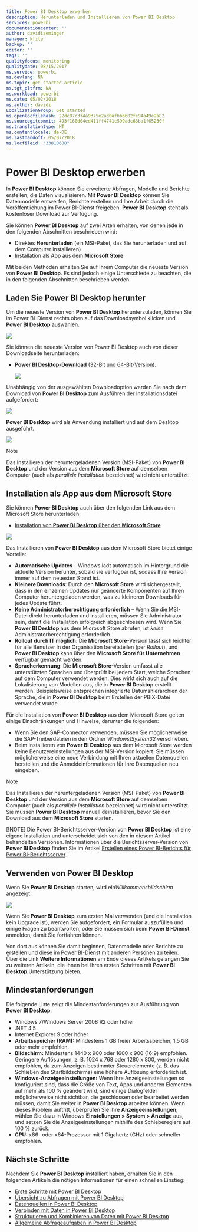 ```yaml
---
title: Power BI Desktop erwerben
description: Herunterladen und Installieren von Power BI Desktop
services: powerbi
documentationcenter: ''
author: davidiseminger
manager: kfile
backup: ''
editor: ''
tags: ''
qualityfocus: monitoring
qualitydate: 08/15/2017
ms.service: powerbi
ms.devlang: NA
ms.topic: get-started-article
ms.tgt_pltfrm: NA
ms.workload: powerbi
ms.date: 05/02/2018
ms.author: davidi
LocalizationGroup: Get started
ms.openlocfilehash: 22dc07c3f4a9375e2ad0afbb6602fe94a49e2a82
ms.sourcegitcommit: 493f160d04ed411ff4741c599adc63ba1f65230f
ms.translationtype: HT
ms.contentlocale: de-DE
ms.lasthandoff: 05/07/2018
ms.locfileid: "33810688"
---
```

# <a name="get-power-bi-desktop"></a>Power BI Desktop erwerben
In **Power BI Desktop** können Sie erweiterte Abfragen, Modelle und Berichte erstellen, die Daten visualisieren. Mit **Power BI Desktop** können Sie Datenmodelle entwerfen, Berichte erstellen und Ihre Arbeit durch die Veröffentlichung im Power BI-Dienst freigeben.  **Power BI Desktop** steht als kostenloser Download zur Verfügung.

Sie können **Power BI Desktop** auf zwei Arten erhalten, von denen jede in den folgenden Abschnitten beschrieben wird:

* Direktes **Herunterladen** (ein MSI-Paket, das Sie herunterladen und auf dem Computer installieren)
* Installation als App aus dem **Microsoft Store**

Mit beiden Methoden erhalten Sie auf Ihrem Computer die neueste Version von **Power BI Desktop**. Es sind jedoch einige Unterschiede zu beachten, die in den folgenden Abschnitten beschrieben werden.

## <a name="download-power-bi-desktop"></a>Laden Sie Power BI Desktop herunter
Um die neueste Version von **Power BI Desktop** herunterzuladen, können Sie im Power BI-Dienst rechts oben auf das Downloadsymbol klicken und **Power BI Desktop** auswählen.

![](media/desktop-get-the-desktop/getpbid_downloads.png)

Sie können die neueste Version von Power BI Desktop auch von dieser Downloadseite herunterladen:

* [**Power BI Desktop-Download** (32-Bit und 64-Bit-Version)](https://powerbi.microsoft.com/desktop).
  
  [![](media/service-admin-power-bi-security/PBI_Security_01.png)](https://powerbi.microsoft.com/desktop)

Unabhängig von der ausgewählten Downloadoption werden Sie nach dem Download von **Power BI Desktop** zum Ausführen der Installationsdatei aufgefordert:

![](media/desktop-get-the-desktop/getpbid_3.png)

**Power BI Desktop** wird als Anwendung installiert und auf dem Desktop ausgeführt.

![](media/desktop-get-the-desktop/designer_gsg_install.png)

> [!NOTE]
> Das Installieren der heruntergeladenen Version (MSI-Paket) von **Power BI Desktop** und der Version aus dem **Microsoft Store** auf demselben Computer (auch als *parallele Installation* bezeichnet) wird nicht unterstützt.
> 
> 

## <a name="install-as-an-app-from-the-microsoft-store"></a>Installation als App aus dem Microsoft Store
Sie können **Power BI Desktop** auch über den folgenden Link aus dem Microsoft Store herunterladen:

* [Installation von **Power BI Desktop** über den **Microsoft Store**](http://aka.ms/pbidesktopstore)

![](media/desktop-get-the-desktop/getpbid_04.png)

Das Installieren von **Power BI Desktop** aus dem Microsoft Store bietet einige Vorteile:

* **Automatische Updates** – Windows lädt automatisch im Hintergrund die aktuelle Version herunter, sobald sie verfügbar ist, sodass Ihre Version immer auf dem neuesten Stand ist.
* **Kleinere Downloads**: Durch den **Microsoft Store** wird sichergestellt, dass in den einzelnen Updates nur geänderte Komponenten auf Ihren Computer heruntergeladen werden, was zu kleineren Downloads für jedes Update führt.
* **Keine Administratorberechtigung erforderlich** – Wenn Sie die MSI-Datei direkt herunterladen und installieren, müssen Sie Administrator sein, damit die Installation erfolgreich abgeschlossen wird. Wenn Sie **Power BI Desktop** aus dem Microsoft Store abrufen, ist *keine* Administratorberechtigung erforderlich.
* **Rollout durch IT möglich**: Die **Microsoft Store**-Version lässt sich leichter für alle Benutzer in der Organisation bereitstellen (per *Rollout*), und **Power BI Desktop** kann über den **Microsoft Store für Unternehmen** verfügbar gemacht werden.
* **Spracherkennung**: Die **Microsoft Store**-Version umfasst alle unterstützten Sprachen und überprüft bei jedem Start, welche Sprachen auf dem Computer verwendet werden. Dies wirkt sich auch auf die Lokalisierung von Modellen aus, die in **Power BI Desktop** erstellt werden. Beispielsweise entsprechen integrierte Datumshierarchien der Sprache, die in **Power BI Desktop** beim Erstellen der PBIX-Datei verwendet wurde.

Für die Installation von **Power BI Desktop** aus dem Microsoft Store gelten einige Einschränkungen und Hinweise, darunter die folgenden:

* Wenn Sie den SAP-Connector verwenden, müssen Sie möglicherweise die SAP-Treiberdateien in den Ordner *Windows\System32* verschieben.
* Beim Installieren von **Power BI Desktop** aus dem Microsoft Store werden keine Benutzereinstellungen aus der MSI-Version kopiert. Sie müssen möglicherweise eine neue Verbindung mit Ihren aktuellen Datenquellen herstellen und die Anmeldeinformationen für Ihre Datenquellen neu eingeben. 

> [!NOTE]
> Das Installieren der heruntergeladenen Version (MSI-Paket) von **Power BI Desktop** und der Version aus dem **Microsoft Store** auf demselben Computer (auch als *parallele Installation* bezeichnet) wird nicht unterstützt. Sie müssen **Power BI Desktop** manuell deinstallieren, bevor Sie den Download aus dem **Microsoft Store** starten.
> 
> [!NOTE]
> Die Power BI-Berichtsserver-Version von **Power BI Desktop** ist eine eigene Installation und unterscheidet sich von den in diesem Artikel behandelten Versionen. Informationen über die Berichtsserver-Version von **Power BI Desktop** finden Sie im Artikel [Erstellen eines Power BI-Berichts für Power BI-Berichtsserver](report-server/quickstart-create-powerbi-report.md).
> 
> 

## <a name="using-power-bi-desktop"></a>Verwenden von Power BI Desktop
Wenn Sie **Power BI Desktop** starten, wird ein*Willkommensbildschirm* angezeigt.

![](media/desktop-get-the-desktop/getpbid_05.png)

Wenn Sie **Power BI Desktop** zum ersten Mal verwenden (und die Installation kein Upgrade ist), werden Sie aufgefordert, ein Formular auszufüllen und einige Fragen zu beantworten, oder Sie müssen sich beim **Power BI-Dienst** anmelden, damit Sie fortfahren können.

Von dort aus können Sie damit beginnen, Datenmodelle oder Berichte zu erstellen und diese im Power BI-Dienst mit anderen Personen zu teilen. Über die Link **Weitere Informationen** am Ende dieses Artikels gelangen Sie zu weiteren Artikeln, die Ihnen bei Ihren ersten Schritten mit **Power BI Desktop** Unterstützung bieten.

## <a name="minimum-requirements"></a>Mindestanforderungen
Die folgende Liste zeigt die Mindestanforderungen zur Ausführung von **Power BI Desktop**:

* Windows 7/Windows Server 2008 R2 oder höher
* .NET 4.5
* Internet Explorer 9 oder höher
* **Arbeitsspeicher (RAM):** Mindestens 1 GB freier Arbeitsspeicher, 1,5 GB oder mehr empfohlen.
* **Bildschirm:** Mindestens 1440 x 900 oder 1600 x 900 (16:9) empfohlen. Geringere Auflösungen, z. B. 1024 x 768 oder 1280 x 800, werden nicht empfohlen, da zum Anzeigen bestimmter Steuerelemente (z. B. das Schließen des Startbildschirms) eine höhere Auflösung erforderlich ist.
* **Windows-Anzeigeeinstellungen:** Wenn Ihre Anzeigeeinstellungen so konfiguriert sind, dass die Größe von Text, Apps und anderen Elementen auf mehr als 100 % geändert wird, sind einige Dialogfelder möglicherweise nicht sichtbar, die geschlossen oder bearbeitet werden müssen, damit Sie weiter in **Power BI Desktop** arbeiten können. Wenn dieses Problem auftritt, überprüfen Sie Ihre **Anzeigeeinstellungen**; wählen Sie dazu in Windows **Einstellungen > System > Anzeige** aus, und setzen Sie die Anzeigeeinstellungen mithilfe des Schiebereglers auf 100 % zurück.
* **CPU:** x86- oder x64-Prozessor mit 1 Gigahertz (GHz) oder schneller empfohlen.

## <a name="next-steps"></a>Nächste Schritte
Nachdem Sie **Power BI Desktop** installiert haben, erhalten Sie in den folgenden Artikeln die nötigen Informationen für einen schnellen Einstieg:

* [Erste Schritte mit Power BI Desktop](desktop-getting-started.md)
* [Übersicht zu Abfragen mit Power BI Desktop](desktop-query-overview.md)
* [Datenquellen in Power BI Desktop](desktop-data-sources.md)
* [Verbinden mit Daten in Power BI Desktop](desktop-connect-to-data.md)
* [Strukturieren und Kombinieren von Daten mit Power BI Desktop](desktop-shape-and-combine-data.md)
* [Allgemeine Abfrageaufgaben in Power BI Desktop](desktop-common-query-tasks.md)   

